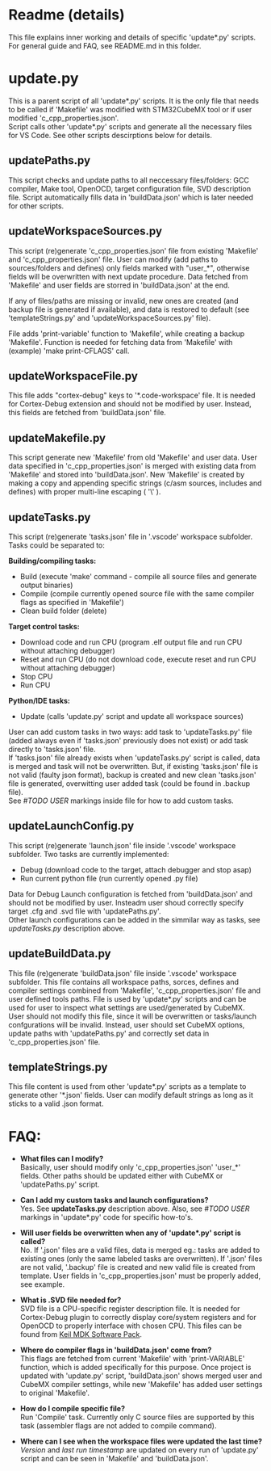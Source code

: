 # Readme (details)
This file explains inner working and details of specific 'update*.py' scripts. For general guide and FAQ, see README.md in this folder.

# update.py
This is a parent script of all 'update*.py' scripts. It is the only file that needs to be called if 'Makefile' was modified with STM32CubeMX tool or if user modified 'c_cpp_properties.json'.  
Script calls other 'update*.py' scripts and generate all the necessary files for VS Code. See other scripts descirptions below for details.

## updatePaths.py
This script checks and update paths to all neccessary files/folders: GCC compiler, Make tool, OpenOCD, target configuration file, SVD description file. Script automatically fills data in 'buildData.json' which is later needed for other scripts.

## updateWorkspaceSources.py
This script (re)generate 'c_cpp_properties.json' file from existing 'Makefile' and 'c_cpp_properties.json' file. User can modify (add paths to sources/folders and defines) only fields marked with "user_*", otherwise fields will be overwritten with next update procedure.
Data fetched from 'Makefile' and user fields are storred in 'buildData.json' at the end.  
  
If any of files/paths are missing or invalid, new ones are created (and backup file is generated if available), and data is restored to default (see 'templateStrings.py' and 'updateWorkspaceSources.py' file).  

File adds 'print-variable' function to 'Makefile', while creating a backup 'Makefile'. Function is needed for fetching data from 'Makefile' with (example) 'make print-CFLAGS' call.

## updateWorkspaceFile.py
This file adds "cortex-debug" keys to '*.code-workspace' file. It is needed for Cortex-Debug extension and should not be modified by user. Instead, this fields are fetched from 'buildData.json' file.

## updateMakefile.py
This script generate new 'Makefile' from old 'Makefile' and user data. User data specified in 'c_cpp_properties.json' is merged with existing data from 'Makefile' and stored into 'buildData.json'. New 'Makefile' is created by making a copy and appending specific strings (c/asm sources, includes and defines) with proper multi-line escaping ( '\\' ).

## updateTasks.py
This script (re)generate 'tasks.json' file in '.vscode' workspace subfolder. Tasks could be separated to:  

**Building/compiling tasks:**
* Build (execute 'make' command - compile all source files and generate output binaries)
* Compile (compile currently opened source file with the same compiler flags as specified in 'Makefile')
* Clean build folder (delete)
  
**Target control tasks:**
* Download code and run CPU (program .elf output file and run CPU without attaching debugger)
* Reset and run CPU (do not download code, execute reset and run CPU without attaching debugger)
* Stop CPU
* Run CPU
  
**Python/IDE tasks:**
* Update (calls 'update.py' script and update all workspace sources)
  
User can add custom tasks in two ways: add task to 'updateTasks.py' file (added always even if 'tasks.json' previously does not exist) or add task directly to 'tasks.json' file.  
If 'tasks.json' file already exists when 'updateTasks.py' script is called, data is merged and task will not be overwritten. But, if existing 'tasks.json' file is not valid (faulty json format), backup is created and new clean 'tasks.json' file is generated, overwitting user added task (could be found in .backup file).  
See *#TODO USER* markings inside file for how to add custom tasks.

## updateLaunchConfig.py
This script (re)generate 'launch.json' file inside '.vscode' workspace subfolder. Two tasks are currently implemented:
* Debug (download code to the target, attach debugger and stop asap)
* Run current python file (run currently opened .py file)
  
Data for Debug Launch configuration is fetched from 'buildData.json' and should not be modified by user. Insteadm user shoud correctly specify target .cfg and .svd file with 'updatePaths.py'.  
Other launch configurations can be added in the simmilar way as tasks, see *updateTasks.py* description above.

## updateBuildData.py
This file (re)generate 'buildData.json' file inside '.vscode' workspace subfolder. This file contains all workspace paths, sorces, defines and compiler settings combined from 'Makefile', 'c_cpp_properties.json' file and user defined tools paths. File is used by 'update*.py' scripts and can be used for user to inspect what settings are used/generated by CubeMX.  
User should not modify this file, since it will be overwritten or tasks/launch confgurations will be invalid. Instead, user should set CubeMX options, update paths with 'updatePaths.py' and correctly set data in 'c_cpp_properties.json' file.

## templateStrings.py
This file content is used from other 'update*.py' scripts as a template to generate other '*.json' fields. User can modify default strings as long as it sticks to a valid .json format.
  

# FAQ:
* **What files can I modify?**  
  Basically, user should modify only 'c_cpp_properties.json' 'user_*' fields. Other paths should be updated either with CubeMX or 'updatePaths.py' script.  

* **Can I add my custom tasks and launch configurations?**  
  Yes. See **updateTasks.py** description above. Also, see *#TODO USER* markings in 'update*.py' code for specific how-to's.

* **Will user fields be overwritten when any of 'update\*.py' script is called?**  
  No. If '.json' files are a valid files, data is merged eg.: tasks are added to existing ones (only the same labeled tasks are overwritten). If '.json' files are not valid, '.backup' file is created and new valid file is created from template. User fields in 'c_cpp_properties.json' must be properly added, see example.

* **What is .SVD file needed for?**  
  SVD file is a CPU-specific register description file. It is needed for Cortex-Debug plugin to correctly display core/system registers and for OpenOCD to properly interface with chosen CPU. This files can be found from [Keil MDK Software Pack](https://www.keil.com/dd2/pack/).

* **Where do compiler flags in 'buildData.json' come from?**  
  This flags are fetched from current 'Makefile' with 'print-VARIABLE' function, which is added specifically for this purpose. Once project is updated with 'update.py' script, 'buildData.json' shows merged user and CubeMX compiler settings, while new 'Makefile' has added user settings to original 'Makefile'.

* **How do I compile specific file?**  
  Run 'Compile' task. Currently only C source files are supported by this task (assembler flags are not added to compile command).

* **Where can I see when the workspace files were updated the last time?**  
  *Version* and *last run timestamp* are updated on every run of 'update.py' script and can be seen in 'Makefile' and 'buildData.json'.